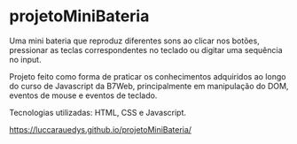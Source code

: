 # projetoMiniBateria
Uma mini bateria que reproduz diferentes sons ao clicar nos botões, pressionar as teclas correspondentes no teclado ou digitar uma sequência no input.

Projeto feito como forma de praticar os conhecimentos adquiridos ao longo do curso de Javascript da B7Web, principalmente em manipulação do DOM, 
eventos de mouse e eventos de teclado.

Tecnologias utilizadas: HTML, CSS e Javascript.

https://luccarauedys.github.io/projetoMiniBateria/
